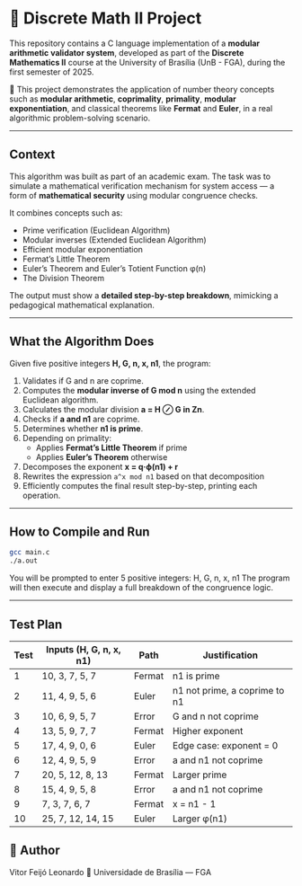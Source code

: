 # 🔐 Discrete Math II Project

This repository contains a C language implementation of a **modular arithmetic validator system**, developed as part of the **Discrete Mathematics II** course at the University of Brasília (UnB - FGA), during the first semester of 2025.

📘 This project demonstrates the application of number theory concepts such as **modular arithmetic**, **coprimality**, **primality**, **modular exponentiation**, and classical theorems like **Fermat** and **Euler**, in a real algorithmic problem-solving scenario.

---

## Context

This algorithm was built as part of an academic exam. The task was to simulate a mathematical verification mechanism for system access — a form of **mathematical security** using modular congruence checks.

It combines concepts such as:

- Prime verification (Euclidean Algorithm)
- Modular inverses (Extended Euclidean Algorithm)
- Efficient modular exponentiation
- Fermat’s Little Theorem
- Euler’s Theorem and Euler’s Totient Function φ(n)
- The Division Theorem

The output must show a **detailed step-by-step breakdown**, mimicking a pedagogical mathematical explanation.

---

## What the Algorithm Does

Given five positive integers **H, G, n, x, n1**, the program:

1. Validates if G and n are coprime.
2. Computes the **modular inverse of G mod n** using the extended Euclidean algorithm.
3. Calculates the modular division **a = H ⊘ G in Zn**.
4. Checks if **a and n1** are coprime.
5. Determines whether **n1 is prime**.
6. Depending on primality:
   - Applies **Fermat’s Little Theorem** if prime
   - Applies **Euler’s Theorem** otherwise
7. Decomposes the exponent **x = q·ϕ(n1) + r**
8. Rewrites the expression `a^x mod n1` based on that decomposition
9. Efficiently computes the final result step-by-step, printing each operation.

---

## How to Compile and Run

```bash
gcc main.c
./a.out
```

You will be prompted to enter 5 positive integers: H, G, n, x, n1
The program will then execute and display a full breakdown of the congruence logic.

---

## Test Plan

| Test | Inputs (H, G, n, x, n1) | Path   | Justification                 |
| ---- | ----------------------- | ------ | ----------------------------- |
| 1    | 10, 3, 7, 5, 7          | Fermat | n1 is prime                   |
| 2    | 11, 4, 9, 5, 6          | Euler  | n1 not prime, a coprime to n1 |
| 3    | 10, 6, 9, 5, 7          | Error  | G and n not coprime           |
| 4    | 13, 5, 9, 7, 7          | Fermat | Higher exponent               |
| 5    | 17, 4, 9, 0, 6          | Euler  | Edge case: exponent = 0       |
| 6    | 12, 4, 9, 5, 9          | Error  | a and n1 not coprime          |
| 7    | 20, 5, 12, 8, 13        | Fermat | Larger prime                  |
| 8    | 15, 4, 9, 5, 8          | Error  | a and n1 not coprime          |
| 9    | 7, 3, 7, 6, 7           | Fermat | x = n1 - 1                    |
| 10   | 25, 7, 12, 14, 15       | Euler  | Larger φ(n1)                  |

## 👤 Author

Vitor Feijó Leonardo
📍 Universidade de Brasília — FGA
